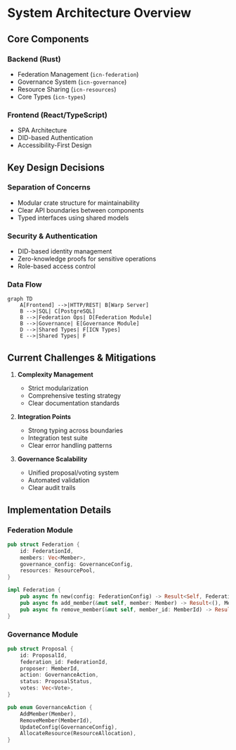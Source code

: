 # System Architecture Overview

## Core Components

### Backend (Rust)
- Federation Management (`icn-federation`)
- Governance System (`icn-governance`)
- Resource Sharing (`icn-resources`)
- Core Types (`icn-types`)

### Frontend (React/TypeScript)
- SPA Architecture
- DID-based Authentication
- Accessibility-First Design

## Key Design Decisions

### Separation of Concerns
- Modular crate structure for maintainability
- Clear API boundaries between components
- Typed interfaces using shared models

### Security & Authentication
- DID-based identity management
- Zero-knowledge proofs for sensitive operations
- Role-based access control

### Data Flow
```mermaid
graph TD
    A[Frontend] -->|HTTP/REST| B[Warp Server]
    B -->|SQL| C[PostgreSQL]
    B -->|Federation Ops| D[Federation Module]
    B -->|Governance| E[Governance Module]
    D -->|Shared Types| F[ICN Types]
    E -->|Shared Types| F
```

## Current Challenges & Mitigations

1. **Complexity Management**
   - Strict modularization
   - Comprehensive testing strategy
   - Clear documentation standards

2. **Integration Points**
   - Strong typing across boundaries
   - Integration test suite
   - Clear error handling patterns

3. **Governance Scalability**
   - Unified proposal/voting system
   - Automated validation
   - Clear audit trails

## Implementation Details

### Federation Module
```rust
pub struct Federation {
    id: FederationId,
    members: Vec<Member>,
    governance_config: GovernanceConfig,
    resources: ResourcePool,
}

impl Federation {
    pub async fn new(config: FederationConfig) -> Result<Self, FederationError>;
    pub async fn add_member(&mut self, member: Member) -> Result<(), MembershipError>;
    pub async fn remove_member(&mut self, member_id: MemberId) -> Result<(), GovernanceError>;
}
```

### Governance Module
```rust
pub struct Proposal {
    id: ProposalId,
    federation_id: FederationId,
    proposer: MemberId,
    action: GovernanceAction,
    status: ProposalStatus,
    votes: Vec<Vote>,
}

pub enum GovernanceAction {
    AddMember(Member),
    RemoveMember(MemberId),
    UpdateConfig(GovernanceConfig),
    AllocateResource(ResourceAllocation),
}
```
